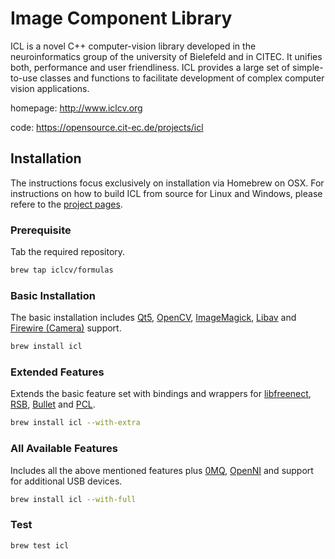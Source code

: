# Image Component Library

ICL is a novel C++ computer-vision library developed in the neuroinformatics group of the university of Bielefeld and in CITEC. It unifies both, performance and user friendliness. ICL provides a large set of simple-to-use classes and functions to facilitate development of complex computer vision applications.

homepage: http://www.iclcv.org

code: https://opensource.cit-ec.de/projects/icl

## Installation

The instructions focus exclusively on installation via Homebrew on OSX. For instructions on how to build ICL from source for Linux and Windows, please refere to the [project pages](https://opensource.cit-ec.de/projects/icl).

### Prerequisite

Tab the required repository.

```bash
brew tap iclcv/formulas
```

### Basic Installation

The basic installation includes [Qt5](http://doc.qt.io/qt-5), [OpenCV](http://opencv.org), [ImageMagick](http://www.imagemagick.org), [Libav](https://libav.org/) and [Firewire (Camera)](https://en.wikipedia.org/wiki/IEEE_1394) support.

```bash
brew install icl
```

### Extended Features

Extends the basic feature set with bindings and wrappers for [libfreenect](http://openkinect.org/), [RSB](https://code.cor-lab.org/projects/rsb), [Bullet](http://bulletphysics.org) and [PCL](http://pointclouds.org).

```bash
brew install icl --with-extra
```

### All Available Features

Includes all the above mentioned features plus [0MQ](http://zeromq.org), [OpenNI](https://github.com/OpenNI/OpenNI) and support for additional USB devices.

```bash
brew install icl --with-full
```

### Test

```bash
brew test icl
```
